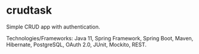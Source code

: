 # crudtask
Simple CRUD app with authentication.

Technologies/Frameworks: Java 11, Spring Framework, Spring Boot, Maven, Hibernate, PostgreSQL, OAuth 2.0, JUnit, Mockito, REST.
